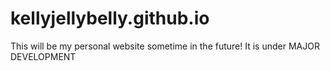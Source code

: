 # kellyjellybelly.github.io

This will be my personal website sometime in the future! It is under MAJOR DEVELOPMENT
